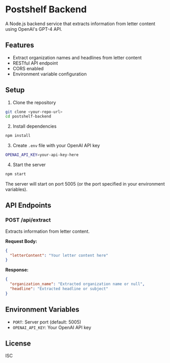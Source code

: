 # Postshelf Backend

A Node.js backend service that extracts information from letter content using OpenAI's GPT-4 API.

## Features

- Extract organization names and headlines from letter content
- RESTful API endpoint
- CORS enabled
- Environment variable configuration

## Setup

1. Clone the repository
```bash
git clone <your-repo-url>
cd postshelf-backend
```

2. Install dependencies
```bash
npm install
```

3. Create `.env` file with your OpenAI API key
```bash
OPENAI_API_KEY=your-api-key-here
```

4. Start the server
```bash
npm start
```

The server will start on port 5005 (or the port specified in your environment variables).

## API Endpoints

### POST /api/extract

Extracts information from letter content.

**Request Body:**
```json
{
  "letterContent": "Your letter content here"
}
```

**Response:**
```json
{
  "organization_name": "Extracted organization name or null",
  "headline": "Extracted headline or subject"
}
```

## Environment Variables

- `PORT`: Server port (default: 5005)
- `OPENAI_API_KEY`: Your OpenAI API key

## License

ISC 